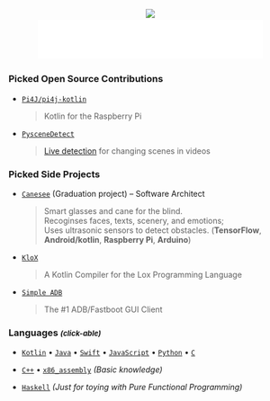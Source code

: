 <a target="_blank" href="https://mhashim6.me">
    <p align="center">
        <img width="280px" src="https://mhashim6.me/timeless_clock_animated.svg" />
        <br/>
        <img width="400px" src="intro-msg.svg"/>
    </p>
</a>

### Picked Open Source Contributions

- [`Pi4J/pi4j-kotlin`](https://github.com/Pi4J/pi4j-kotlin)
  > Kotlin for the Raspberry Pi

- [`PysceneDetect`](https://pyscenedetect.readthedocs.io/en/stable/)
  > [Live detection](https://github.com/Breakthrough/PySceneDetect/pull/151) for changing scenes in videos

### Picked Side Projects

- [`Canesee`](https://github.com/canesee-project) (Graduation project) – Software Architect

  > Smart glasses and cane for the blind. \
  > Recoginses faces, texts, scenery, and emotions; \
  > Uses ultrasonic sensors to detect obstacles.
  > (**TensorFlow**, **Android/kotlin**, **Raspberry Pi**, **Arduino**)

- [`KloX`](https://github.com/mhashim6/klox)

  > A Kotlin Compiler for the Lox Programming Language
 
- [`Simple ADB`](https://github.com/mhashim6/Simple-ADB)

  > The #1 ADB/Fastboot GUI Client


### Languages <i style="font-size: small;">(click-able)</i>

- [`Kotlin`](https://github.com/mhashim6?tab=repositories&language=kotlin) • [`Java`](https://github.com/mhashim6?tab=repositories&language=java) • [`Swift`](https://github.com/mhashim6?tab=repositories&language=swift) • [`JavaScript`](https://github.com/mhashim6?tab=repositories&language=javascript) • [`Python`](https://github.com/mhashim6?tab=repositories&language=python) • [`C`](https://github.com/mhashim6?tab=repositories&language=c)

- [`C++`](https://github.com/mhashim6?tab=repositories&language=c%2B%2B) • [`x86_assembly`](https://github.com/mhashim6?tab=repositories&language=assembly) _(Basic knowledge)_

- [`Haskell`](https://github.com/mhashim6?tab=repositories&language=haskell) _(Just for toying with Pure Functional Programming)_
